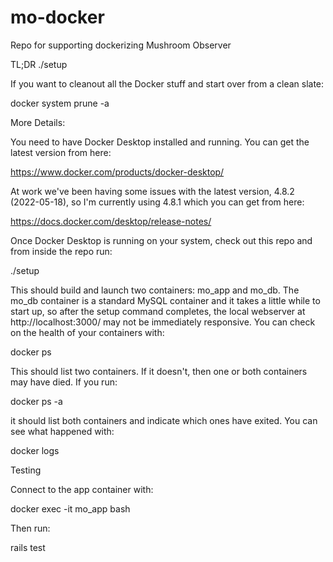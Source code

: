# mo-docker
Repo for supporting dockerizing Mushroom Observer

TL;DR
./setup

If you want to cleanout all the Docker stuff and start over from a
clean slate:

docker system prune -a


More Details:

You need to have Docker Desktop installed and running.
You can get the latest version from here:

https://www.docker.com/products/docker-desktop/

At work we've been having some issues with the latest version,
4.8.2 (2022-05-18), so I'm currently using 4.8.1 which you can
get from here:

https://docs.docker.com/desktop/release-notes/

Once Docker Desktop is running on your system, check out this
repo and from inside the repo run:

./setup

This should build and launch two containers: mo_app and mo_db.
The mo_db container is a standard MySQL container and it takes
a little while to start up, so after the setup command completes,
the local webserver at http://localhost:3000/ may not be immediately
responsive.  You can check on the health of your containers with:

docker ps

This should list two containers.  If it doesn't, then one or both
containers may have died.  If you run:

docker ps -a

it should list both containers and indicate which ones have exited.
You can see what happened with:

docker logs <container-name>


Testing

Connect to the app container with:

docker exec -it mo_app bash

Then run:

rails test
